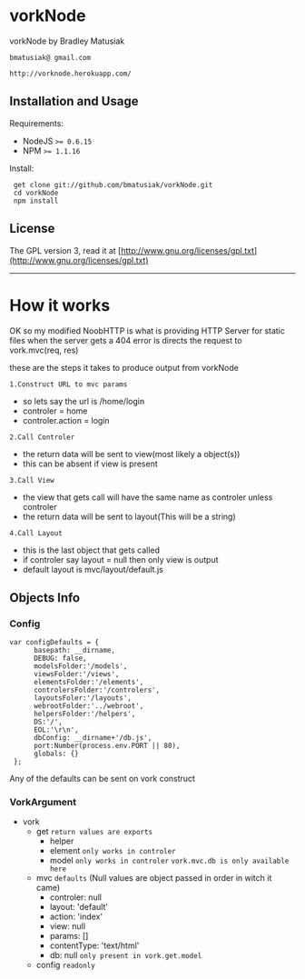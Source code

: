 vorkNode
========

vorkNode by Bradley Matusiak       

    bmatusiak@ gmail.com
    
    http://vorknode.herokuapp.com/
    
## Installation and Usage

Requirements:

  * NodeJS `>= 0.6.15`
  * NPM `>= 1.1.16`

Install:

     get clone git://github.com/bmatusiak/vorkNode.git
     cd vorkNode
     npm install
    
## License

The GPL version 3, read it at [http://www.gnu.org/licenses/gpl.txt](http://www.gnu.org/licenses/gpl.txt)

----------

# How it works

OK so my modified NoobHTTP is what is providing HTTP Server for static files
when the server gets a 404 error is directs the request to vork.mvc(req, res)

these are the steps it takes to produce output from vorkNode

`
1.Construct URL to mvc params
`

* so lets say the url is /home/login
* controler = home
* controler.action = login

`
2.Call Controler
`

* the return data will be sent to view(most likely a object(s))
* this can be absent if view is present

`
3.Call View
`

* the view that gets call will have the same name as controler unless controler
* the return data will be sent to layout(This will be a string)

`
4.Call Layout
`

* this is the last object that gets called
* if controler say layout = null then only view is output
* default layout is mvc/layout/default.js

## Objects Info

### Config

    var configDefaults = {
          basepath: __dirname,
          DEBUG: false,
          modelsFolder:'/models',
          viewsFolder:'/views',
          elementsFolder:'/elements',
          controlersFolder:'/controlers',
          layoutsFoler:'/layouts',
          webrootFolder:'../webroot',
          helpersFolder:'/helpers',
          DS:'/',
          EOL:'\r\n',
          dbConfig: __dirname+'/db.js',
          port:Number(process.env.PORT || 80),
          globals: {}
     };
Any of the defaults can be sent on vork construct

### VorkArgument

* vork
    * get `return values are exports`
        * helper
        * element `only works in controler`
        * model `only works in controler` `vork.mvc.db is only available here`
    * mvc `defaults` (Null values are object passed in order in witch it came)
        * controler: null
        * layout: 'default'
        * action: 'index'
        * view: null
        * params: []
        * contentType: 'text/html'
        * db: null `only present in vork.get.model`
    * config `readonly`








